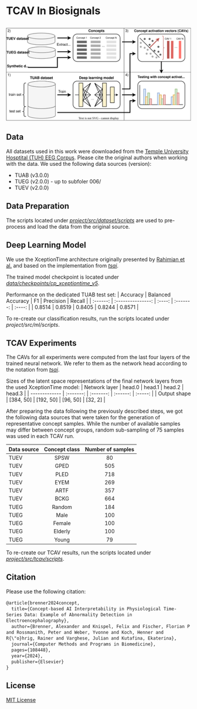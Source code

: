 # TCAV In Biosignals
##
![main workflow](data/images/main_workflow.svg "Overview of the experiment workflow")

## Data
All datasets used in this work were downloaded from the [Temple University Hosptital
(TUH) EEG Corpus](https://isip.piconepress.com/projects/tuh_eeg/html/downloads.shtml). 
Please cite the original authors when working with the data. We used the following 
data sources (version):
* TUAB (v3.0.0)
* TUEG (v2.0.0) - up to subfoler 006/
* TUEV (v2.0.0)

## Data Preparation
The scripts located under [*project/src/dataset/scripts*](project/src/dataset/scripts) are used to pre-process and 
load the data from the original source.

## Deep Learning Model
We use the XceptionTime architecture originally presented by 
[Rahimian et al.](https://arxiv.org/abs/1911.03803v1) and based on the implementation
from [*tsai*](https://timeseriesai.github.io/tsai/).

The trained model checkpoint is located under 
[*data/checkpoints/cp_xceptiontime_v5*](data/checkpoints/cp_xceptiontime_v5/params.pt).

Performance on the dedicated TUAB test set:
| Accuracy | Balanced Accuracy | F1     | Precision | Recall |
| :------: | :---------------: | :----: | :-------: | :----: |
| 0.8514   | 0.8519            | 0.8405 | 0.8244    | 0.8571 |


To re-create our classification results, run the scripts located under 
*project/src/ml/scripts*.

## TCAV Experiments
The CAVs for all experiments were computed from the last four layers of the trained 
neural network. We refer to them as the network head according to the notation from
[*tsai*](https://timeseriesai.github.io/tsai/).

Sizes of the latent space representations of the final network layers from the used XceptionTime model:
| Network layer | head.0    | head.1    | head.2   | head.3  |
| ------------- | :-------: | :-------: | :------: | :-----: |
| Output shape  | [384, 50] | [192, 50] | [96, 50] | [32, 2] |

After preparing the data following the previously described steps, we got the following
data sources that were taken for the generation of representative concept samples. 
While the number of available samples may differ between concept groups, random 
sub-sampling of 75 samples was used in each TCAV run.

| Data source | Concept class | Number of samples |
| ----------- | :-----------: | :---------------: |
| TUEV        | SPSW          | 80                |
| TUEV        | GPED          | 505               |
| TUEV        | PLED          | 718               |
| TUEV        | EYEM          | 269               |
| TUEV        | ARTF          | 357               |
| TUEV        | BCKG          | 664               |
| TUEG        | Random        | 184               |
| TUEG        | Male          | 100               |
| TUEG        | Female        | 100               |
| TUEG        | Elderly       | 100               |
| TUEG        | Young         | 79                |


To re-create our TCAV results, run the scripts located under [*project/src/tcav/scripts*](project/src/tcav/scripts).

## Citation
Please use the following citation:
```
@article{brenner2024concept,
  title={Concept-based AI Interpretability in Physiological Time-Series Data: Example of Abnormality Detection in Electroencephalography},
  author={Brenner, Alexander and Knispel, Felix and Fischer, Florian P and Rossmanith, Peter and Weber, Yvonne and Koch, Henner and R{\"o}hrig, Rainer and Varghese, Julian and Kutafina, Ekaterina},
  journal={Computer Methods and Programs in Biomedicine},
  pages={108448},
  year={2024},
  publisher={Elsevier}
}
```

## License
[MIT License](LICENSE)
